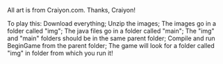 All art is from Craiyon.com. Thanks, Craiyon!

To play this:
Download everything;
Unzip the images;
The images go in a folder called "img";
The java files go in a folder called "main";
The "img" and "main" folders should be in the same parent folder;
Compile and run BeginGame from the parent folder;
The game will look for a folder called "img" in folder from which you run it!
